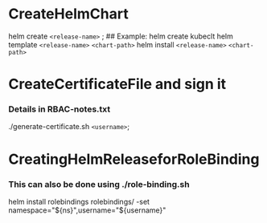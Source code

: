 # CreateHelmChart

helm create `<release-name>` ; ## Example: helm create kubeclt
helm template `<release-name>` `<chart-path>`
helm install `<release-name>` `<chart-path>`

# CreateCertificateFile and sign it
### Details in RBAC-notes.txt
./generate-certificate.sh `<username>`; 



# CreatingHelmReleaseforRoleBinding
### This can also be done using ./role-binding.sh <username>
helm install rolebindings rolebindings/ -set namespace="${ns}",username="${username}"
